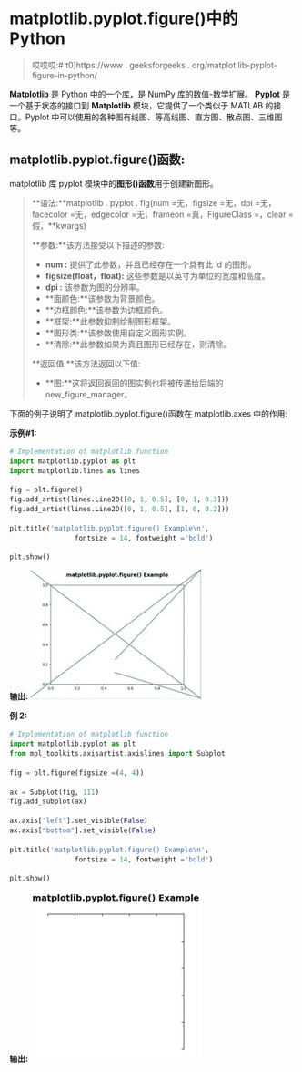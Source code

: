 # matplotlib.pyplot.figure()中的 Python

> 哎哎哎:# t0]https://www . geeksforgeeks . org/matplot lib-pyplot-figure-in-python/

**[Matplotlib](https://www.geeksforgeeks.org/python-introduction-matplotlib/)** 是 Python 中的一个库，是 NumPy 库的数值-数学扩展。 **[Pyplot](https://www.geeksforgeeks.org/pyplot-in-matplotlib/)** 是一个基于状态的接口到 **Matplotlib** 模块，它提供了一个类似于 MATLAB 的接口。Pyplot 中可以使用的各种图有线图、等高线图、直方图、散点图、三维图等。

## matplotlib.pyplot.figure()函数:

matplotlib 库 pyplot 模块中的**图形()函数**用于创建新图形。

> **语法:**matplotlib . pyplot . fig(num =无，figsize =无，dpi =无，facecolor =无，edgecolor =无，frameon =真，FigureClass =，clear =假，**kwargs)
> 
> **参数:**该方法接受以下描述的参数:
> 
> *   **num :** 提供了此参数，并且已经存在一个具有此 id 的图形。
> *   **figsize(float，float):** 这些参数是以英寸为单位的宽度和高度。
> *   **dpi :** 该参数为图的分辨率。
> *   **面颜色:**该参数为背景颜色。
> *   **边框颜色:**该参数为边框颜色。
> *   **框架:**此参数抑制绘制图形框架。
> *   **图形类:**该参数使用自定义图形实例。
> *   **清除:**此参数如果为真且图形已经存在，则清除。
> 
> **返回值:**该方法返回以下值:
> 
> *   **图:**这将返回返回的图实例也将被传递给后端的 new_figure_manager。

下面的例子说明了 matplotlib.pyplot.figure()函数在 matplotlib.axes 中的作用:

**示例#1:**

```py
# Implementation of matplotlib function
import matplotlib.pyplot as plt
import matplotlib.lines as lines

fig = plt.figure()
fig.add_artist(lines.Line2D([0, 1, 0.5], [0, 1, 0.3]))
fig.add_artist(lines.Line2D([0, 1, 0.5], [1, 0, 0.2]))

plt.title('matplotlib.pyplot.figure() Example\n',
                fontsize = 14, fontweight ='bold')

plt.show()
```

**输出:**
![](img/58988fe82def10635ee994da160f3e0a.png)

**例 2:**

```py
# Implementation of matplotlib function
import matplotlib.pyplot as plt
from mpl_toolkits.axisartist.axislines import Subplot

fig = plt.figure(figsize =(4, 4))

ax = Subplot(fig, 111)
fig.add_subplot(ax)

ax.axis["left"].set_visible(False)
ax.axis["bottom"].set_visible(False)

plt.title('matplotlib.pyplot.figure() Example\n', 
                fontsize = 14, fontweight ='bold')

plt.show()
```

**输出:**
![](img/8c378910d4906462608469a2841de2b0.png)